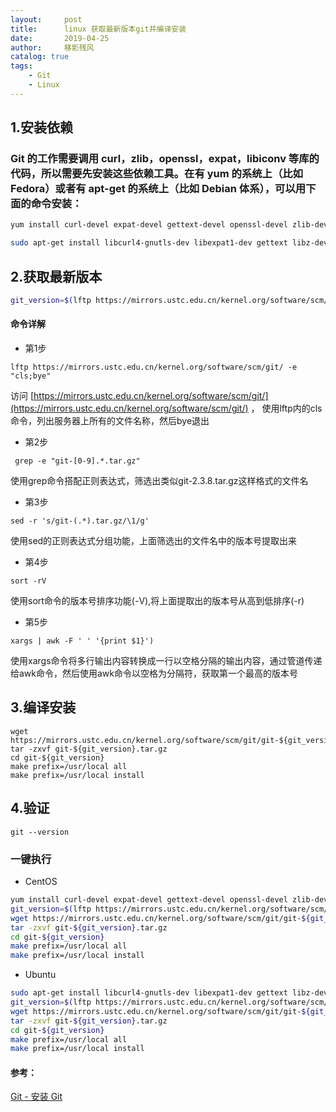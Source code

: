 ```yaml
---
layout:     post
title:      linux 获取最新版本git并编译安装
date:       2019-04-25
author:     移影残风
catalog: true
tags:
    - Git
    - Linux
---
```



## 1.安装依赖
### Git 的工作需要调用 curl，zlib，openssl，expat，libiconv 等库的代码，所以需要先安装这些依赖工具。在有 yum 的系统上（比如 Fedora）或者有 apt-get 的系统上（比如 Debian 体系），可以用下面的命令安装：
```bash
yum install curl-devel expat-devel gettext-devel openssl-devel zlib-devel -y

sudo apt-get install libcurl4-gnutls-dev libexpat1-dev gettext libz-dev libssl-dev -y
```

## 2.获取最新版本
```bash
git_version=$(lftp https://mirrors.ustc.edu.cn/kernel.org/software/scm/git/ -e "cls;bye" | grep -e "git-[0-9].*.tar.gz" | sed -r 's/git-(.*).tar.gz/\1/g' | sort -rV | xargs | awk -F ' ' '{print $1}')
```

<!-- more -->

#### 命令详解
- 第1步
```
lftp https://mirrors.ustc.edu.cn/kernel.org/software/scm/git/ -e "cls;bye"
```
访问  [https://mirrors.ustc.edu.cn/kernel.org/software/scm/git/](https://mirrors.ustc.edu.cn/kernel.org/software/scm/git/) ， 使用lftp内的cls命令，列出服务器上所有的文件名称，然后bye退出
- 第2步

```
 grep -e "git-[0-9].*.tar.gz"
```
使用grep命令搭配正则表达式，筛选出类似git-2.3.8.tar.gz这样格式的文件名
- 第3步

```
sed -r 's/git-(.*).tar.gz/\1/g'
```
使用sed的正则表达式分组功能，上面筛选出的文件名中的版本号提取出来
- 第4步

```
sort -rV 
```
使用sort命令的版本号排序功能(-V),将上面提取出的版本号从高到低排序(-r)

- 第5步

```
xargs | awk -F ' ' '{print $1}')
```
使用xargs命令将多行输出内容转换成一行以空格分隔的输出内容，通过管道传递给awk命令，然后使用awk命令以空格为分隔符，获取第一个最高的版本号

## 3.编译安装
```
wget https://mirrors.ustc.edu.cn/kernel.org/software/scm/git/git-${git_version}.tar.gz
tar -zxvf git-${git_version}.tar.gz
cd git-${git_version}
make prefix=/usr/local all
make prefix=/usr/local install
```
## 4.验证
```
git --version
```

### 一键执行

- CentOS

```bash
yum install curl-devel expat-devel gettext-devel openssl-devel zlib-devel -y
git_version=$(lftp https://mirrors.ustc.edu.cn/kernel.org/software/scm/git/ -e "cls;bye" | grep -e "git-[0-9].*.tar.gz" | sed -r 's/git-(.*).tar.gz/\1/g' | sort -rV | xargs | awk -F ' ' '{print $1}')
wget https://mirrors.ustc.edu.cn/kernel.org/software/scm/git/git-${git_version}.tar.gz
tar -zxvf git-${git_version}.tar.gz
cd git-${git_version}
make prefix=/usr/local all
make prefix=/usr/local install
```

- Ubuntu

```bash
sudo apt-get install libcurl4-gnutls-dev libexpat1-dev gettext libz-dev libssl-dev -y
git_version=$(lftp https://mirrors.ustc.edu.cn/kernel.org/software/scm/git/ -e "cls;bye" | grep -e "git-[0-9].*.tar.gz" | sed -r 's/git-(.*).tar.gz/\1/g' | sort -rV | xargs | awk -F ' ' '{print $1}')
wget https://mirrors.ustc.edu.cn/kernel.org/software/scm/git/git-${git_version}.tar.gz
tar -zxvf git-${git_version}.tar.gz
cd git-${git_version}
make prefix=/usr/local all
make prefix=/usr/local install
```

  

#### 参考：

[Git - 安装 Git](https://git-scm.com/book/zh/v1/%E8%B5%B7%E6%AD%A5-%E5%AE%89%E8%A3%85-Git)